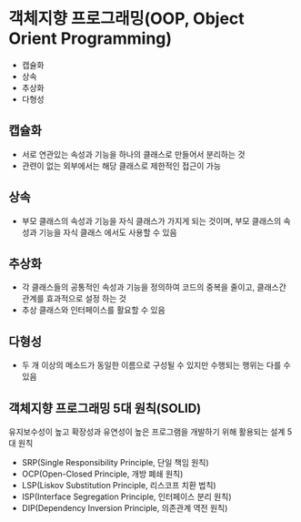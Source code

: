 # 객체지향 프로그래밍(OOP, Object Orient Programming)

- 캡슐화
- 상속
- 추상화
- 다형성

## 캡슐화

- 서로 연관있는 속성과 기능을 하나의 클래스로 만들어서 분리하는 것
- 관련이 없는 외부에서는 해당 클래스로 제한적인 접근이 가능

## 상속

- 부모 클래스의 속성과 기능을 자식 클래스가 가지게 되는 것이며, 부모 클래스의 속성과 기능을 자식 클래스
  에서도 사용할 수 있음

## 추상화

- 각 클래스들의 공통적인 속성과 기능을 정의하여 코드의 중복을 줄이고, 클래스간 관계를 효과적으로 설정
  하는 것
- 추상 클래스와 인터페이스를 활요할 수 있음

## 다형성

- 두 개 이상의 메소드가 동일한 이름으로 구성될 수 있지만 수행되는 행위는 다를 수 있음

## 객체지향 프로그래밍 5대 원칙(SOLID)

유지보수성이 높고 확장성과 유연성이 높은 프로그램을 개발하기 위해 활용되는 설계 5대 원칙

- SRP(Single Responsibility Principle, 단일 책임 원칙)
- OCP(Open-Closed Principle, 개방 폐쇄 원칙)
- LSP(Liskov Substitution Principle, 리스코프 치환 법칙)
- ISP(Interface Segregation Principle, 인터페이스 분리 원칙)
- DIP(Dependency Inversion Principle, 의존관계 역전 원칙)
